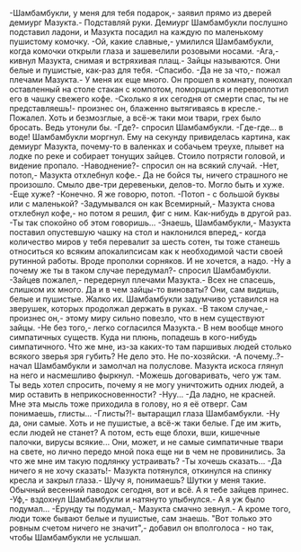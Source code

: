  -Шамбамбукли, у меня для тебя подарок,- заявил прямо из дверей демиург Мазукта.- Подставляй руки.
Демиург Шамбамбукли послушно подставил ладони, и Мазукта посадил на каждую по маленькому пушистому комочку.
-Ой, какие славные,- умилился Шамбамбукли, когда комочки открыли глаза и зашевелили розовыми носами.
-Ага,- кивнул Мазукта, снимая и встряхивая плащ.- Зайцы называются. Они белые и пушистые, как-раз для тебя.
-Спасибо.
-Да не за что,- пожал плечами Мазукта.- У меня их еще много.
Он прошел в комнату, понюхал оставленный на столе стакан с компотом, поморщился и перевоплотил его в чашку свежего кофе.
-Сколько я их сегодня от смерти спас, ты не представляешь!- произнес он, блаженно вытягиваясь в кресле.- Пожалел. Хоть и безмозглые, а всё-ж таки мои твари, грех было бросать. Ведь утонули бы.
-Где?- спросил Шамбамбукли.
-Где-где... в воде!
Шамбамбукли моргнул. Ему на секунду привиделась картина, как демиург Мазукта, почему-то в валенках и собачьем треухе, плывет на лодке по реке и собирает тонущих зайцев. Стоило потрясти головой, и видение пропало.
-Наводнение?- спросил он на всякий случай.
-Нет, потоп,- Мазукта отхлебнул кофе.- Да не бойся ты, ничего страшного не произошло. Смыло две-три деревеньки, делов-то. Могло быть и хуже.
-Еще хуже?
-Конечно. Я же говорю, потоп.
-Потоп - с большой буквы или с маленькой?
-Задумывался он как Всемирный,- Мазукта снова отхлебнул кофе,- но потом я решил, фиг с ним. Как-нибудь в другой раз.
-Ты так спокойно об этом говоришь...
-Знаешь, Шамбамбукли,- Мазукта поставил опустевшую чашку на стол и наклонился вперед,- когда количество миров у тебя перевалит за шесть сотен, ты тоже станешь относиться ко всяким апокалипсисам как к необходимой части своей рутинной работы. Вроде прополки сорняков. И не хочется, а надо.
-Ну а почему же ты в таком случае передумал?- спросил Шамбамбукли.
-Зайцев пожалел,- передернул плечами Мазукта.- Всех не спасешь, слишком их много. Да и в чем зайцы-то виноваты? Они, сам видишь, белые и пушистые. Жалко их.
Шамбамбукли задумчиво уставился на зверушек, которых продолжал держать в руках.
-В таком случае,- произнес он,- этому миру сильно повезло, что в нем существуют зайцы.
-Не без того,- легко согласился Мазукта.- В нем вообще много симпатичных существ. Куда ни плюнь, попадешь в кого-нибудь симпатичного. Что же мне, из-за каких-то там паршивых людей столько всякого зверья зря губить? Не дело это. Не по-хозяйски.
-А почему..?- начал Шамбамбукли и замолчал на полуслове. Мазукта искоса глянул на него и насмешливо фыркнул.
-Можешь договаривать, чего уж там. Ты ведь хотел спросить, почему я не могу уничтожить одних людей, а мир оставить в неприкосновенности?
-Нуу...
-Да ладно, не красней. Мне эта мысль тоже приходила в голову, но я её отверг. Сам понимаешь, глисты...
-Глисты?!- вытаращил глаза Шамбамбукли.
-Ну да, они самые. Хоть и не пушистые, а всё-ж таки белые. Где им жить, если людей не станет? А потом, есть еще блохи, вши, кишечные палочки, вирусы всякие... Они, может, и не самые симпатичные твари на свете, но лично передо мной пока еще ни в чем не провинились. За что же мне им такую подлянку устраивать?
-Ты хочешь сказать...
-Да ничего я не хочу сказать!- Мазукта потянулся, откинулся на спинку кресла и закрыл глаза.- Шучу я, понимаешь? Шутки у меня такие. Обычный весенний паводок сегодня, вот и всё. А я тебе зайцев принес.
-Уф,- вздохнул Шамбамбукли и натянуто улыбнулся.- А я уж было подумал...
-Ерунду ты подумал,- Мазукта смачно зевнул.- А кроме того, люди тоже бывают белые и пушистые, сам знаешь.
"Вот только это ровным счетом ничего не значит",- добавил он вполголоса - но так, чтобы Шамбамбукли не услышал.      